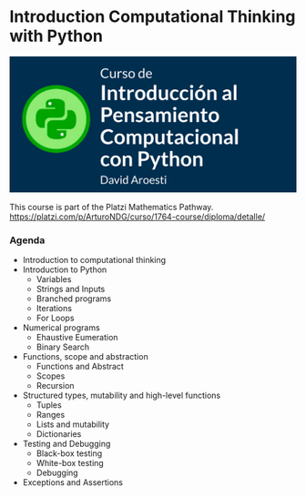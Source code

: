 # Introduction Computational Thinking with Python

![Computational Thinking Python](/Assets/Compu_Think_P.png)

This course is part of the Platzi Mathematics Pathway. https://platzi.com/p/ArturoNDG/curso/1764-course/diploma/detalle/

### Agenda

* Introduction to computational thinking
* Introduction to Python
  * Variables
  * Strings and Inputs
  * Branched programs
  * Iterations
  * For Loops
* Numerical programs
  * Ehaustive Eumeration
  * Binary Search
* Functions, scope and abstraction
  * Functions and Abstract 
  * Scopes
  * Recursion
* Structured types, mutability and high-level functions
  * Tuples
  * Ranges 
  * Lists and mutability
  * Dictionaries
* Testing and Debugging 
  * Black-box testing
  * White-box testing
  * Debugging
* Exceptions and Assertions



